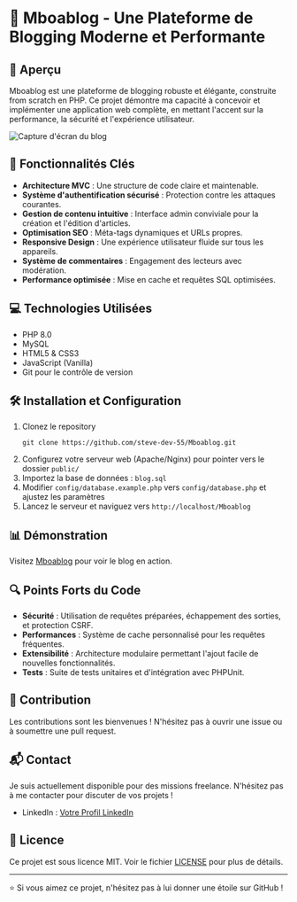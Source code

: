 # 🚀 Mboablog - Une Plateforme de Blogging Moderne et Performante

## 📌 Aperçu
Mboablog est une plateforme de blogging robuste et élégante, construite from scratch en PHP. Ce projet démontre ma capacité à concevoir et implémenter une application web complète, en mettant l'accent sur la performance, la sécurité et l'expérience utilisateur.

![Capture d'écran du blog]((https://mboablog.000.pe/mboablog.000.pe.png))

## 🌟 Fonctionnalités Clés

- **Architecture MVC** : Une structure de code claire et maintenable.
- **Système d'authentification sécurisé** : Protection contre les attaques courantes.
- **Gestion de contenu intuitive** : Interface admin conviviale pour la création et l'édition d'articles.
- **Optimisation SEO** : Méta-tags dynamiques et URLs propres.
- **Responsive Design** : Une expérience utilisateur fluide sur tous les appareils.
- **Système de commentaires** : Engagement des lecteurs avec modération.
- **Performance optimisée** : Mise en cache et requêtes SQL optimisées.

## 💻 Technologies Utilisées

- PHP 8.0
- MySQL
- HTML5 & CSS3
- JavaScript (Vanilla)
- Git pour le contrôle de version

## 🛠 Installation et Configuration

1. Clonez le repository
   ```
   git clone https://github.com/steve-dev-55/Mboablog.git
   ```
2. Configurez votre serveur web (Apache/Nginx) pour pointer vers le dossier `public/`
3. Importez la base de données : `blog.sql`
4. Modifier `config/database.example.php` vers `config/database.php` et ajustez les paramètres
5. Lancez le serveur et naviguez vers `http://localhost/Mboablog`

## 📊 Démonstration

Visitez [Mboablog](https://mboablog.000.pe/) pour voir le blog en action.

## 🔍 Points Forts du Code

- **Sécurité** : Utilisation de requêtes préparées, échappement des sorties, et protection CSRF.
- **Performances** : Système de cache personnalisé pour les requêtes fréquentes.
- **Extensibilité** : Architecture modulaire permettant l'ajout facile de nouvelles fonctionnalités.
- **Tests** : Suite de tests unitaires et d'intégration avec PHPUnit.

## 🤝 Contribution

Les contributions sont les bienvenues ! N'hésitez pas à ouvrir une issue ou à soumettre une pull request.

## 📬 Contact

Je suis actuellement disponible pour des missions freelance. N'hésitez pas à me contacter pour discuter de vos projets !

- LinkedIn : [Votre Profil LinkedIn](https://www.linkedin.com/in/steve-djoumessi-81461919/)

## 📜 Licence

Ce projet est sous licence MIT. Voir le fichier [LICENSE](LICENSE) pour plus de détails.

---

⭐ Si vous aimez ce projet, n'hésitez pas à lui donner une étoile sur GitHub !
